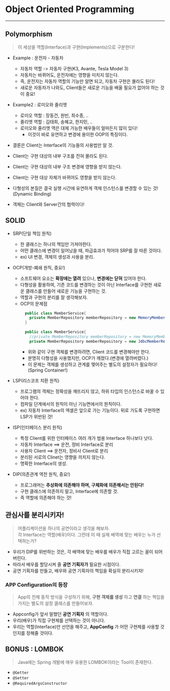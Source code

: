 # Object Oriented Programming
---
## Polymorphism
> 이 세상을 역할(Interface)과 구현(Implements)으로 구분한다!  
- Example : 운전자 - 자동차
  - 자동차 역할 -> 자동차 구현(K3, Avante, Tesla Model 3)
  - 자동차는 바뀌어도, 운전자에는 영향을 미치지 않는다.
  - 즉, 운전자는 자동차 역할의 기능만 알면 되고, 자동차 구현은 몰라도 된다!
  - 새로운 자동차가 나와도, Client들은 새로운 기능을 배울 필요가 없어야 하는 것이 중요!

- Example2 : 로미오와 줄리엣
  - 로미오 역할 : 장동건, 원빈, 최수종, ..
  - 줄리엣 역할 : 김태희, 송혜교, 한지민, ..
  - 로미오와 줄리엣 역은 대체 가능한 배우들이 얼마든지 많이 있다!
    - 이것이 바로 유연하고 변경에 용이한 OOP의 특징이다.
   
- 결론은 Client는 Interface의 기능들의 사용법만 알 것.
- Client는 구현 대상의 내부 구조를 전혀 몰라도 된다.
- Client는 구현 대상의 내부 구조 변경에 영향을 받지 않는다.
- Client는 구현 대상 자체가 바뀌어도 영향을 받지 않는다.
 
- 다형성의 본질은 결국 실행 시간에 유연하게 객체 인스턴스를 변경할 수 있는 것!(Dynamic Binding)
- 객체는 Client와 Server간의 협력이다!

## SOLID
- SRP(단일 책임 원칙)
  - 한 클래스는 하나의 책임만 가져야한다.
  - 어떤 클래스에 변경이 일어났을 때, 파급효과가 적어야 SRP를 잘 따른 것이다.
  - ex) UI 변경, 객체의 생성과 사용을 분리.

- OCP(개방-폐쇄 원칙, 중요!)
  - 소프트웨어 요소는 __확장에는 열려__ 있으나, __변경에는 닫혀__ 있어야 한다.
  - 다형성을 활용하여, 기존 코드를 변경하는 것이 아닌 Interface를 구현한 새로운 클래스를 만들어 새로운 기능을 구현하는 것.
  - 역할과 구현의 분리를 잘 생각해보자.
  - OCP의 문제점
    ```java
      public class MemberService{
        private MemberRepository memberRepository = new MemoryMemberRepository();
      }
      
      public class MemberService{
        //private MemberRepository memberRepository = new MemoryMemberRepository();
        private MemberRepository memberRepository = new JdbcMemberRepository();
    ```
    - 위와 같이 구현 객체를 변경하려면, Client 코드를 변경해야만 한다.
    - 분명히 다형성을 사용했지만, OCP가 깨졌다.(변경에 열려버렸다.)
    - 이 문제는 객체를 생성하고 관계를 맺어주는 별도의 설정자가 필요하다!(Spring Container!)
 
- LSP(리스코프 치환 원칙)
  - 프로그램의 객체는 정확성을 깨뜨리지 않고, 하위 타입의 인스턴스로 바꿀 수 있어야 한다.
  - 컴파일 단계에서의 원칙이 아닌 기능면에서의 원칙이다.
  - ex) 자동차 Interface의 엑셀은 앞으로 가는 기능이다. 뒤로 가도록 구현하면 LSP가 위반된 것!

- ISP(인터페이스 분리 원칙)
  - 특정 Client를 위한 인터페이스 여러 개가 범용 Interface 하나보다 낫다.
  - 자동차 Interface ==> 운전, 정비 Interface로 분리
  - 사용자 Client ==> 운전자, 정비사 Client로 분리
  - 분리된 서로의 Clinet는 영향을 끼치지 않는다.
  - 명확한 Interface의 생성.

- DIP(의존관계 역전 원칙, 중요!)
  - 프로그래머는 __추상화에 의존해야 하며, 구체화에 의존해서는 안된다!__
  - 구현 클래스에 의존하지 말고, Interface에 의존할 것.
  - 즉 역할에 의존해야 하는 것!

## 관심사를 분리시키자!
> 어플리케이션을 하나의 공연이라고 생각을 해보자.  
> 각 Interface는 역할(배우)이다. 그런데 이 때 실제 배역에 맞는 배우는 누가 선택하는가?  
- 우리가 DIP를 위반하는 것은, 각 배역에 맞는 배우를 배우가 직접 고르는 꼴이 되어버린다.
- 따라서 배우를 할당시켜 줄 __공연 기획자가__ 필요한 시점이다.
- 공연 기획자를 만들고, 배우와 공연 기획자의 책임을 확실히 분리시키자!

### APP Configuration의 등장
> App의 전체 동작 방식을 구성하기 위해, __구현 객체를 생성__ 하고 __연결__ 하는 책임을 가지는 별도의 설정 클래스를 만들어보자.  
- Appconfig가 앞서 말했던 __공연 기획자__ 의 역할이다.
- 우리(배우)가 직접 구현체를 선택하는 것이 아니다.
- 우리는 역할(Interface)만 선언을 해주고, __AppConfig__ 가 어떤 구현체를 사용할 것인지를 정해줄 것이다.

## BONUS : LOMBOK
> Java에는 Spring 개발에 매우 유용한 LOMBOK이라는 Tool이 존재한다.  
- ```@Getter```
- ```@Setter```
- ```@RequiredArgsConstructor```
